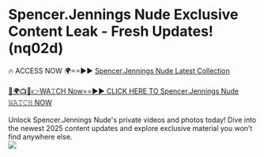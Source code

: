 # Spencer.Jennings Nude Exclusive Content Leak - Fresh Updates! (nq02d)

🔥 ACCESS NOW 🌍==►► <a href="https://tinyurl.com/yc657z5k" rel="nofollow">Spencer.Jennings Nude Latest Collection</a>
<br><br>
[🔴🌍📺📱👉WA𝚃CH Now==►► CLICK HERE TO Spencer.Jennings Nude 𝚆𝙰𝚃𝙲𝙷 NOW](https://tinyurl.com/yc657z5k)
<br><br>
Unlock Spencer.Jennings Nude's private videos and photos today! Dive into the newest 2025 content updates and explore exclusive material you won’t find anywhere else.
<br>
<a href="https://tinyurl.com/yc657z5k" rel="nofollow" data-target="animated-image.originalLink"><img src="https://camo.githubusercontent.com/8a4f000d20f83aca3bf7ec5f350d767afa0574a8a352519fd8cfa583a6f93a33/68747470733a2f2f692e696d6775722e636f6d2f644a486b345a712e676966" data-canonical-src="https://i.imgur.com/dJHk4Zq.gif" style="max-width: 100%; display: inline-block;" data-target="animated-image.originalImage"></a>
<br>
